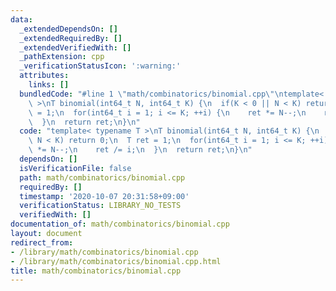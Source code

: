 ```yaml
---
data:
  _extendedDependsOn: []
  _extendedRequiredBy: []
  _extendedVerifiedWith: []
  _pathExtension: cpp
  _verificationStatusIcon: ':warning:'
  attributes:
    links: []
  bundledCode: "#line 1 \"math/combinatorics/binomial.cpp\"\ntemplate< typename T\
    \ >\nT binomial(int64_t N, int64_t K) {\n  if(K < 0 || N < K) return 0;\n  T ret\
    \ = 1;\n  for(int64_t i = 1; i <= K; ++i) {\n    ret *= N--;\n    ret /= i;\n\
    \  }\n  return ret;\n}\n"
  code: "template< typename T >\nT binomial(int64_t N, int64_t K) {\n  if(K < 0 ||\
    \ N < K) return 0;\n  T ret = 1;\n  for(int64_t i = 1; i <= K; ++i) {\n    ret\
    \ *= N--;\n    ret /= i;\n  }\n  return ret;\n}\n"
  dependsOn: []
  isVerificationFile: false
  path: math/combinatorics/binomial.cpp
  requiredBy: []
  timestamp: '2020-10-07 20:31:58+09:00'
  verificationStatus: LIBRARY_NO_TESTS
  verifiedWith: []
documentation_of: math/combinatorics/binomial.cpp
layout: document
redirect_from:
- /library/math/combinatorics/binomial.cpp
- /library/math/combinatorics/binomial.cpp.html
title: math/combinatorics/binomial.cpp
---
```

